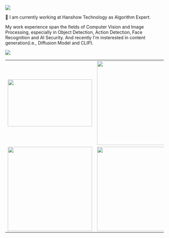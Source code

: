 [![](https://img.shields.io/badge/LinkedIn-0077B5?style=for-the-badge&logo=linkedin&logoColor=white)](https://www.linkedin.com/in/%E6%B5%B7%E6%B6%8C-%E5%AD%99-052ba8a5/)

👋 I am currently working at Hanshow Technology as Algorithm Expert.

My work experience span the fields of Computer Vision and Image Processing, especially in Object Detection, Action Detection, Face Recognition and AI Security.
And recently I'm insterested in content generation(i.e., Diffusion Model and CLIP).

![](https://github-readme-stats-one-bice.vercel.app/api?username=tabsun&show_icons=true&include_all_commits=true&count_private=true&role=OWNER,ORGANIZATION_MEMBER,COLLABORATOR)

<table style="margin-left:auto; margin-right:auto;">
  <tr>
    <td><img src="https://github.com/tabsun/DualTask-End2end-PPDet/blob/master/on_road_fast.gif" height=150 width=268px></td>
    <td><img src="https://wx2.sinaimg.cn/mw1024/89ef5361ly1fryzwf5m7uj20e80e80wo.jpg" width=268px></td>
    <td><img src="https://wx1.sinaimg.cn/mw1024/89ef5361ly1fryzxsnqg9j20e80e8n0k.jpg" width=268px></td>
  </tr>
  <tr>
    <td><img src="https://wx3.sinaimg.cn/mw1024/89ef5361ly1fsc9lppimgj20j20j1af1.jpg" width=268px></td>
    <td><img src="https://wx4.sinaimg.cn/mw1024/89ef5361ly1fsc9lpf35ej20fu0fu0wn.jpg" width=268px></td>
    <td><img src="https://wx3.sinaimg.cn/mw1024/89ef5361ly1fsc9m8hklbj20fu0fugno.jpg" width=268px></td>
  </tr>
</table>

